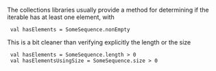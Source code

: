 The collections libraries usually provide a method for determining if the iterable has at least one element, with

     val hasElements = SomeSequence.nonEmpty

This is a bit cleaner than verifying explicitly the length or the size

     val hasElements = SomeSequence.length > 0
     val hasElementsUsingSize = SomeSequence.size > 0
